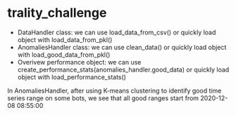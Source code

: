 # trality_challenge

- DataHandler class: we can use load_data_from_csv() or quickly load object with load_data_from_pkl()
- AnomaliesHandler class: we can use clean_data() or quickly load object with load_good_data_from_pkl()
- Overivew performance object: we can use create_performance_stats(anomalies_handler.good_data) or quickly load object with load_performance_stats()

In AnomaliesHandler, after using K-means clustering to identify good time series range on some bots, we see that all good ranges start from 2020-12-08 08:55:00
